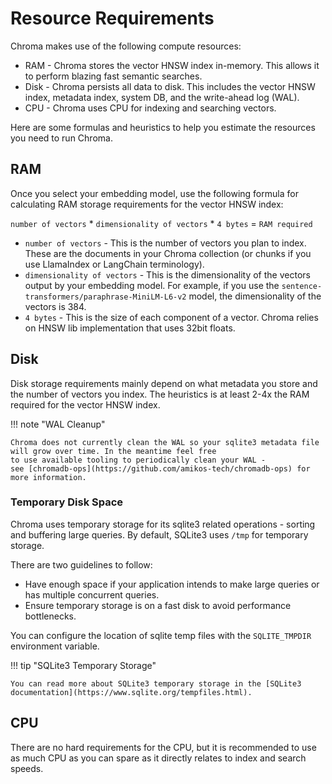 # Resource Requirements

Chroma makes use of the following compute resources:

- RAM - Chroma stores the vector HNSW index in-memory. This allows it to perform blazing fast semantic searches.
- Disk - Chroma persists all data to disk. This includes the vector HNSW index, metadata index, system DB, and the
  write-ahead log (WAL).
- CPU - Chroma uses CPU for indexing and searching vectors.

Here are some formulas and heuristics to help you estimate the resources you need to run Chroma.

## RAM

Once you select your embedding model, use the following formula for calculating RAM storage requirements for the vector
HNSW index:

`number of vectors` * `dimensionality of vectors` * `4 bytes` = `RAM required`

- `number of vectors` - This is the number of vectors you plan to index. These are the documents in your Chroma
  collection (or chunks if you use LlamaIndex or LangChain terminology).
- `dimensionality of vectors` - This is the dimensionality of the vectors output by your embedding model. For example,
  if you use the `sentence-transformers/paraphrase-MiniLM-L6-v2` model, the dimensionality of the vectors is 384.
- `4 bytes` - This is the size of each component of a vector. Chroma relies on HNSW lib implementation that uses 32bit
  floats.

## Disk

Disk storage requirements mainly depend on what metadata you store and the number of vectors you index. The heuristics
is at least 2-4x the RAM required for the vector HNSW index.

!!! note "WAL Cleanup"

    Chroma does not currently clean the WAL so your sqlite3 metadata file will grow over time. In the meantime feel free
    to use available tooling to periodically clean your WAL -
    see [chromadb-ops](https://github.com/amikos-tech/chromadb-ops) for more information.

### Temporary Disk Space

Chroma uses temporary storage for its sqlite3 related operations - sorting and buffering large queries. By default,
SQLite3 uses `/tmp` for temporary storage.

There are two guidelines to follow:

- Have enough space if your application intends to make large queries or has multiple concurrent queries.
- Ensure temporary storage is on a fast disk to avoid performance bottlenecks.

You can configure the location of sqlite temp files with the `SQLITE_TMPDIR` environment variable.

!!! tip "SQLite3 Temporary Storage"

    You can read more about SQLite3 temporary storage in the [SQLite3 documentation](https://www.sqlite.org/tempfiles.html).

## CPU

There are no hard requirements for the CPU, but it is recommended to use as much CPU as you can spare as it directly
relates to index and search speeds.
